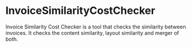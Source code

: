 # InvoiceSimilarityCostChecker
Invoice Similarity Cost Checker is a tool that checks the similarity between invoices. It checks the content similarity, layout similarity and merger of both.
